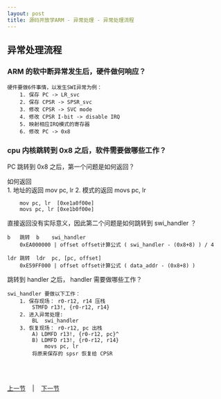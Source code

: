 ```yaml
---
layout: post
title: 源码开放学ARM - 异常处理 - 异常处理流程
---
```


## 异常处理流程
### ARM 的软中断异常发生后，硬件做何响应？
	硬件要做6件事情，以发生SWI异常为例：
		1. 保存 PC -> LR_svc
		2. 保存 CPSR -> SPSR_svc
		3. 修改 CPSR -> SVC mode
		4. 修改 CPSR I-bit -> disable IRQ
		5. 映射相应IRQ模式的寄存器
		6. 修改 PC -> 0x8
		
### cpu 内核跳转到 0x8 之后，软件需要做哪些工作？

PC 跳转到 0x8 之后，第一个问题是如何返回？	
	
如何返回	
		1. 地址的返回 	mov pc, lr
		2. 模式的返回	movs pc, lr
	
		mov pc, lr	[0xe1a0f00e]   
		movs pc, lr	[0xe1b0f00e]   

直接返回没有实际意义，因此第二个问题是如何跳转到 swi_handler ？

	b   跳转	b    swi_handler	
		0xEA000000 | offset	offset计算公式 ( swi_handler - (0x8+8) ) / 4
		
	ldr 跳转	ldr  pc, [pc, offset]
		0xE59FF000 | offset	offset计算公式 ( data_addr - (0x8+8) ) 

跳转到 handler 之后， handler 需要做哪些工作？

	swi_handler 要做以下工作：
		1. 保存现场： r0-r12, r14 压栈
			STMFD r13!, {r0-r12, r14}
		2. 进入异常处理:
			BL	swi_handler
		3. 恢复现场： r0-r12, pc 出栈
			A) LDMFD r13!, {r0-r12, pc}^
			B) LDMFD r13!, {r0-r12, r14}
				movs pc, lr	
			将原来保存的 spsr 恢复给 CPSR

<br> <br> 
<div> <a href="chp8-2.html">上一节</a> &nbsp;&nbsp; | &nbsp;&nbsp; <a href="chp8-4.html">下一节</a> </div> <br> <br>